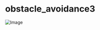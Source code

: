 # obstacle_avoidance3

![Image](https://github.com/user-attachments/assets/6fdd8bc7-fa88-4b82-8408-2b06b91d698f)
